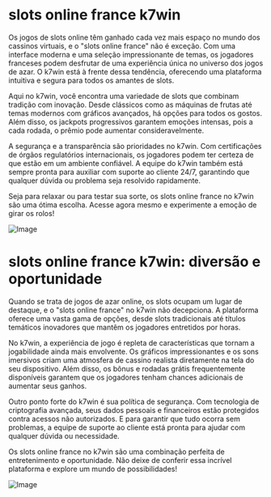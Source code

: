 # slots online france k7win

Os jogos de slots online têm ganhado cada vez mais espaço no mundo dos cassinos virtuais, e o "slots online france" não é exceção. Com uma interface moderna e uma seleção impressionante de temas, os jogadores franceses podem desfrutar de uma experiência única no universo dos jogos de azar. O k7win está à frente dessa tendência, oferecendo uma plataforma intuitiva e segura para todos os amantes de slots.

Aqui no k7win, você encontra uma variedade de slots que combinam tradição com inovação. Desde clássicos como as máquinas de frutas até temas modernos com gráficos avançados, há opções para todos os gostos. Além disso, os jackpots progressivos garantem emoções intensas, pois a cada rodada, o prêmio pode aumentar consideravelmente.

A segurança e a transparência são prioridades no k7win. Com certificações de órgãos regulatórios internacionais, os jogadores podem ter certeza de que estão em um ambiente confiável. A equipe do k7win também está sempre pronta para auxiliar com suporte ao cliente 24/7, garantindo que qualquer dúvida ou problema seja resolvido rapidamente.

Seja para relaxar ou para testar sua sorte, os slots online france no k7win são uma ótima escolha. Acesse agora mesmo e experimente a emoção de girar os rolos!

![Image](https://github.com/user-attachments/assets/b9de9dee-b60e-46a0-9e49-3c6ca594ed6f)

# slots online france k7win: diversão e oportunidade

Quando se trata de jogos de azar online, os slots ocupam um lugar de destaque, e o "slots online france" no k7win não decepciona. A plataforma oferece uma vasta gama de opções, desde slots tradicionais até títulos temáticos inovadores que mantêm os jogadores entretidos por horas.

No k7win, a experiência de jogo é repleta de características que tornam a jogabilidade ainda mais envolvente. Os gráficos impressionantes e os sons imersivos criam uma atmosfera de cassino realista diretamente na tela do seu dispositivo. Além disso, os bônus e rodadas grátis frequentemente disponíveis garantem que os jogadores tenham chances adicionais de aumentar seus ganhos.

Outro ponto forte do k7win é sua política de segurança. Com tecnologia de criptografia avançada, seus dados pessoais e financeiros estão protegidos contra acessos não autorizados. E para garantir que tudo ocorra sem problemas, a equipe de suporte ao cliente está pronta para ajudar com qualquer dúvida ou necessidade.

Os slots online france no k7win são uma combinação perfeita de entretenimento e oportunidade. Não deixe de conferir essa incrível plataforma e explore um mundo de possibilidades!

![Image](https://github.com/user-attachments/assets/b9de9dee-b60e-46a0-9e49-3c6ca594ed6f)